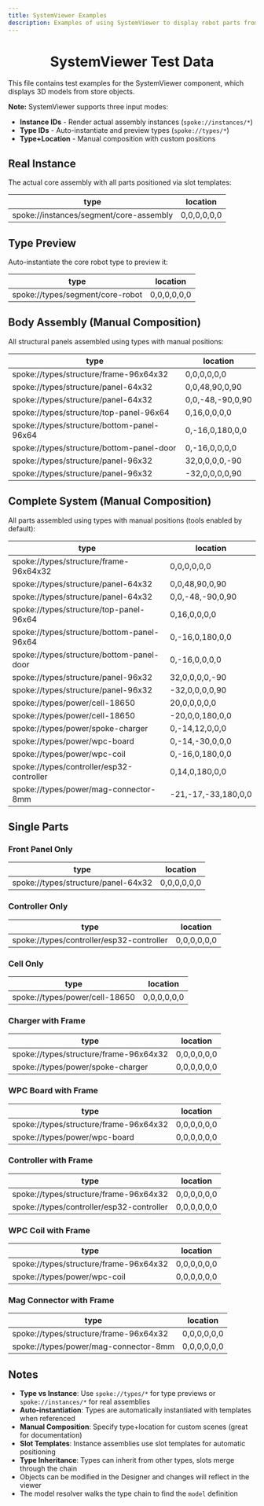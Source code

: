 ```yaml
---
title: SystemViewer Examples
description: Examples of using SystemViewer to display robot parts from the store
---
```


<Flex justify="between" align="center" mb="4">
<Box>

# SystemViewer Test Data

</Box>
<ResetStoreButton size="1" />
</Flex>

This file contains test examples for the SystemViewer component, which displays 3D models from store objects.

**Note:** SystemViewer supports three input modes:
- **Instance IDs** - Render actual assembly instances (`spoke://instances/*`)
- **Type IDs** - Auto-instantiate and preview types (`spoke://types/*`)
- **Type+Location** - Manual composition with custom positions

## Real Instance

The actual core assembly with all parts positioned via slot templates:

<SystemViewer height={480}>

| type | location |
|--------|----------|
| spoke://instances/segment/core-assembly | 0,0,0,0,0,0 |

</SystemViewer>

## Type Preview

Auto-instantiate the core robot type to preview it:

<SystemViewer height={480}>

| type | location |
|--------|----------|
| spoke://types/segment/core-robot | 0,0,0,0,0,0 |

</SystemViewer>

## Body Assembly (Manual Composition)

All structural panels assembled using types with manual positions:

<SystemViewer height={480}>

| type | location |
|--------|----------|
| spoke://types/structure/frame-96x64x32 | 0,0,0,0,0,0 |
| spoke://types/structure/panel-64x32 | 0,0,48,90,0,90 |
| spoke://types/structure/panel-64x32 | 0,0,-48,-90,0,90 |
| spoke://types/structure/top-panel-96x64 | 0,16,0,0,0,0 |
| spoke://types/structure/bottom-panel-96x64 | 0,-16,0,180,0,0 |
| spoke://types/structure/bottom-panel-door | 0,-16,0,0,0,0 |
| spoke://types/structure/panel-96x32 | 32,0,0,0,0,-90 |
| spoke://types/structure/panel-96x32 | -32,0,0,0,0,90 |

</SystemViewer>

## Complete System (Manual Composition)

All parts assembled using types with manual positions (tools enabled by default):

<SystemViewer height={420} expandedHeight={620}>

| type | location |
|--------|----------|
| spoke://types/structure/frame-96x64x32 | 0,0,0,0,0,0 |
| spoke://types/structure/panel-64x32 | 0,0,48,90,0,90 |
| spoke://types/structure/panel-64x32 | 0,0,-48,-90,0,90 |
| spoke://types/structure/top-panel-96x64 | 0,16,0,0,0,0 |
| spoke://types/structure/bottom-panel-96x64 | 0,-16,0,180,0,0 |
| spoke://types/structure/bottom-panel-door | 0,-16,0,0,0,0 |
| spoke://types/structure/panel-96x32 | 32,0,0,0,0,-90 |
| spoke://types/structure/panel-96x32 | -32,0,0,0,0,90 |
| spoke://types/power/cell-18650 | 20,0,0,0,0,0 |
| spoke://types/power/cell-18650 | -20,0,0,180,0,0 |
| spoke://types/power/spoke-charger | 0,-14,12,0,0,0 |
| spoke://types/power/wpc-board | 0,-14,-30,0,0,0 |
| spoke://types/power/wpc-coil | 0,-16,0,180,0,0 |
| spoke://types/controller/esp32-controller | 0,14,0,180,0,0 |
| spoke://types/power/mag-connector-8mm | -21,-17,-33,180,0,0 |

</SystemViewer>

## Single Parts

### Front Panel Only

<SystemViewer height={320}>

| type | location |
|--------|----------|
| spoke://types/structure/panel-64x32 | 0,0,0,0,0,0 |

</SystemViewer>

### Controller Only

<SystemViewer height={320}>

| type | location |
|--------|----------|
| spoke://types/controller/esp32-controller | 0,0,0,0,0,0 |

</SystemViewer>

### Cell Only

<SystemViewer height={320}>

| type | location |
|--------|----------|
| spoke://types/power/cell-18650 | 0,0,0,0,0,0 |

</SystemViewer>

### Charger with Frame

<SystemViewer height={380}>

| type | location |
|--------|----------|
| spoke://types/structure/frame-96x64x32 | 0,0,0,0,0,0 |
| spoke://types/power/spoke-charger | 0,0,0,0,0,0 |

</SystemViewer>

### WPC Board with Frame

<SystemViewer height={380}>

| type | location |
|--------|----------|
| spoke://types/structure/frame-96x64x32 | 0,0,0,0,0,0 |
| spoke://types/power/wpc-board | 0,0,0,0,0,0 |

</SystemViewer>

### Controller with Frame

<SystemViewer height={380}>

| type | location |
|--------|----------|
| spoke://types/structure/frame-96x64x32 | 0,0,0,0,0,0 |
| spoke://types/controller/esp32-controller | 0,0,0,0,0,0 |

</SystemViewer>

### WPC Coil with Frame

<SystemViewer height={380}>

| type | location |
|--------|----------|
| spoke://types/structure/frame-96x64x32 | 0,0,0,0,0,0 |
| spoke://types/power/wpc-coil | 0,0,0,0,0,0 |

</SystemViewer>

### Mag Connector with Frame

<SystemViewer height={380}>

| type | location |
|--------|----------|
| spoke://types/structure/frame-96x64x32 | 0,0,0,0,0,0 |
| spoke://types/power/mag-connector-8mm | 0,0,0,0,0,0 |

</SystemViewer>

## Notes

- **Type vs Instance**: Use `spoke://types/*` for type previews or `spoke://instances/*` for real assemblies
- **Auto-instantiation**: Types are automatically instantiated with templates when referenced
- **Manual Composition**: Specify type+location for custom scenes (great for documentation)
- **Slot Templates**: Instance assemblies use slot templates for automatic positioning
- **Type Inheritance**: Types can inherit from other types, slots merge through the chain
- Objects can be modified in the Designer and changes will reflect in the viewer
- The model resolver walks the type chain to find the `model` definition
